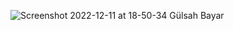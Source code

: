 ![Screenshot 2022-12-11 at 18-50-34 Gülsah Bayar](https://user-images.githubusercontent.com/80214475/206920180-14fad7f1-7b25-4161-88b2-6af7083a4d16.png)
